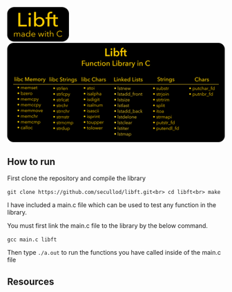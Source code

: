 <img src="libft.png" width="143" height="80">
<img src="libftdetails.png">

## How to run

First clone the repository and compile the library

`git clone https://github.com/secullod/libft.git<br>
cd libft<br>
make`

I have included a main.c file which can be used to test any function in the library.

You must first link the main.c file to the library by the below command.

`gcc main.c libft`<br>

Then type `./a.out` to run the functions you have called inside of the main.c file

## Resources